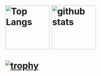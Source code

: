 <h1 align="center>Hi there 😀</h1>

<p align="left"> 
  <img alt="Top Langs" height="140px" src="https://github-readme-stats.vercel.app/api/top-langs/?username=YoshikawaMei&layout=compact&show_icons=true&theme=dracula" />
  <img alt="github stats" height="140px" src="https://github-readme-stats.vercel.app/api?username=YoshikawaMei&theme=dracula&show_icons=true" />
</p>

[![trophy](https://github-profile-trophy.vercel.app/?username=YoshikawaMei&theme=onedark&column=8
)](https://github.com/ryo-ma/github-profile-trophy)
